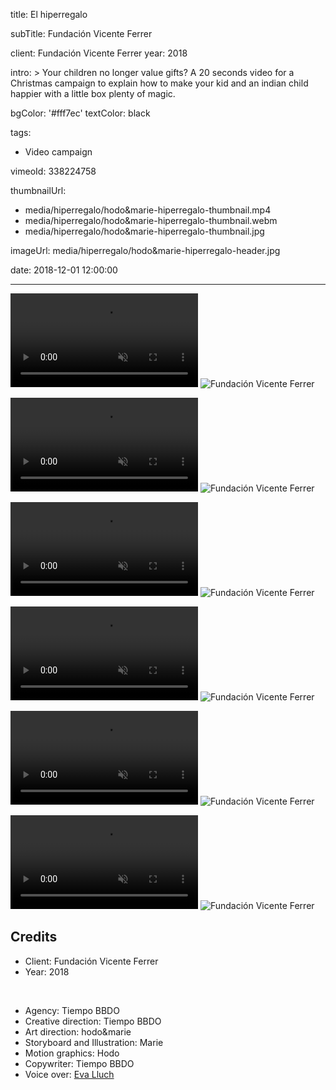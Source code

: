 title: El hiperregalo

subTitle: Fundación Vicente Ferrer

client: Fundación Vicente Ferrer
year: 2018

intro: >
  Your children no longer value gifts? A 20 seconds video for a Christmas campaign to explain how to make your kid and an indian child happier with a little box plenty of magic.

bgColor: '#fff7ec'
textColor: black

tags:
  - Video campaign

vimeoId: 338224758

thumbnailUrl:
  - media/hiperregalo/hodo&marie-hiperregalo-thumbnail.mp4
  - media/hiperregalo/hodo&marie-hiperregalo-thumbnail.webm
  - media/hiperregalo/hodo&marie-hiperregalo-thumbnail.jpg

imageUrl: media/hiperregalo/hodo&marie-hiperregalo-header.jpg

date: 2018-12-01 12:00:00



---

<!-- This is a 3x VIDEO gallery -->
<!-- Always add a linebreak between images -->
<!-- It needs two images between paragraph tags -->
<div class="gallery gallery-video gallery-3">

<p>
	<video playsinline="playsinline" muted>
			<source src="/media/hiperregalo/hodo&marie-hiperregalo-01.mp4" type="video/mp4">
			<source src="/media/hiperregalo/hodo&marie-hiperregalo-01.webm" type="video/webm">
	</video>
	<img src="/media/hiperregalo/hodo&marie-hiperregalo-01.jpg" alt="Fundación Vicente Ferrer">
</p>

<p>
	<video playsinline="playsinline" muted>
			<source src="/media/hiperregalo/hodo&marie-hiperregalo-02.mp4" type="video/mp4">
			<source src="/media/hiperregalo/hodo&marie-hiperregalo-02.webm" type="video/webm">
	</video>
	<img src="/media/hiperregalo/hodo&marie-hiperregalo-02.jpg" alt="Fundación Vicente Ferrer">
</p>

<p>
	<video playsinline="playsinline" muted>
			<source src="/media/hiperregalo/hodo&marie-hiperregalo-03.mp4" type="video/mp4">
			<source src="/media/hiperregalo/hodo&marie-hiperregalo-03.webm" type="video/webm">
	</video>
	<img src="/media/hiperregalo/hodo&marie-hiperregalo-03.jpg" alt="Fundación Vicente Ferrer">
</p>




</div>



<!-- This is a 3x VIDEO gallery -->
<!-- Always add a linebreak between images -->
<!-- It needs two images between paragraph tags -->
<div class="gallery gallery-video gallery-3">

<p>
	<video playsinline="playsinline" muted>
			<source src="/media/hiperregalo/hodo&marie-hiperregalo-04.mp4" type="video/mp4">
			<source src="/media/hiperregalo/hodo&marie-hiperregalo-04.webm" type="video/webm">
	</video>
	<img src="/media/hiperregalo/hodo&marie-hiperregalo-04.jpg" alt="Fundación Vicente Ferrer">
</p>

<p>
	<video playsinline="playsinline" muted>
			<source src="/media/hiperregalo/hodo&marie-hiperregalo-05.mp4" type="video/mp4">
			<source src="/media/hiperregalo/hodo&marie-hiperregalo-05.webm" type="video/webm">
	</video>
	<img src="/media/hiperregalo/hodo&marie-hiperregalo-05.jpg" alt="Fundación Vicente Ferrer">
</p>

<p>
	<video playsinline="playsinline" muted>
			<source src="/media/hiperregalo/hodo&marie-hiperregalo-06.mp4" type="video/mp4">
			<source src="/media/hiperregalo/hodo&marie-hiperregalo-06.webm" type="video/webm">
	</video>
	<img src="/media/hiperregalo/hodo&marie-hiperregalo-06.jpg" alt="Fundación Vicente Ferrer">
</p>

</div>



<!-- Sample credits secion -->
## Credits

* Client: Fundación Vicente Ferrer
* Year: 2018  
  
<br>

* Agency: Tiempo BBDO
* Creative direction: Tiempo BBDO
* Art direction: hodo&marie
* Storyboard and Illustration: Marie
* Motion graphics: Hodo
* Copywriter: Tiempo BBDO
* Voice over: <a href="http://www.evalluch.cat" target="_blank">Eva Lluch</a>
